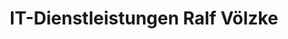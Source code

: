 ---
title: "IT-Dienstleistungen Ralf Völzke"
url: /nastaetten/it-dienstleistungen-ralf-voelzke/
shop: Computer
---